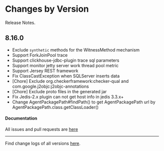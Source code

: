 Changes by Version
==================
Release Notes.

8.16.0
------------------

* Exclude `synthetic` methods for the WitnessMethod mechanism
* Support ForkJoinPool trace
* Support clickhouse-jdbc-plugin trace sql parameters
* Support monitor jetty server work thread pool metric
* Support Jersey REST framework
* Fix ClassCastException when SQLServer inserts data 
* [Chore] Exclude org.checkerframework:checker-qual and com.google.j2objc:j2objc-annotations
* [Chore] Exclude proto files in the generated jar
* Fix Jedis-2.x plugin can not get host info in jedis 3.3.x+
* Change AgentPackagePath#findPath() to get AgentPackagePath url by AgentPackagePath.class.getClassLoader()

#### Documentation


All issues and pull requests are [here](https://github.com/apache/skywalking/milestone/175?closed=1)

------------------
Find change logs of all versions [here](changes).
